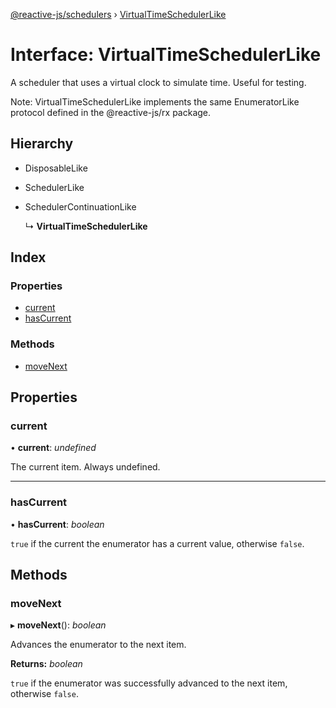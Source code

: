 [@reactive-js/schedulers](../README.md) › [VirtualTimeSchedulerLike](virtualtimeschedulerlike.md)

# Interface: VirtualTimeSchedulerLike

A scheduler that uses a virtual clock to simulate time. Useful for testing.

Note: VirtualTimeSchedulerLike implements the same EnumeratorLike protocol
defined in the @reactive-js/rx package.

## Hierarchy

* DisposableLike

* SchedulerLike

* SchedulerContinuationLike

  ↳ **VirtualTimeSchedulerLike**

## Index

### Properties

* [current](virtualtimeschedulerlike.md#current)
* [hasCurrent](virtualtimeschedulerlike.md#hascurrent)

### Methods

* [moveNext](virtualtimeschedulerlike.md#movenext)

## Properties

###  current

• **current**: *undefined*

The current item. Always undefined.

___

###  hasCurrent

• **hasCurrent**: *boolean*

`true` if the current the enumerator has a current value, otherwise `false`.

## Methods

###  moveNext

▸ **moveNext**(): *boolean*

Advances the enumerator to the next item.

**Returns:** *boolean*

`true` if the enumerator was successfully advanced to the next item, otherwise `false`.
